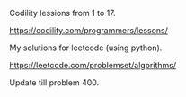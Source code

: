 Codility lessions from 1 to 17.

https://codility.com/programmers/lessons/

My solutions for leetcode (using python).

https://leetcode.com/problemset/algorithms/

Update till problem 400.